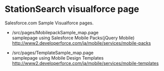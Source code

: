 StationSearch visualforce page
===============
Salesforce.com Sample Visualforce pages.

- /src/pages/MobilepackSample_map.page  
samplepage using Salesforce Mobile Packs(jQuery Mobile)  
http://www2.developerforce.com/ja/mobile/services/mobile-packs

- /src/pages/TemplateSample_map.page  
samplepage using Mobile Design Templates  
http://www2.developerforce.com/ja/mobile/services/mobile-templates
